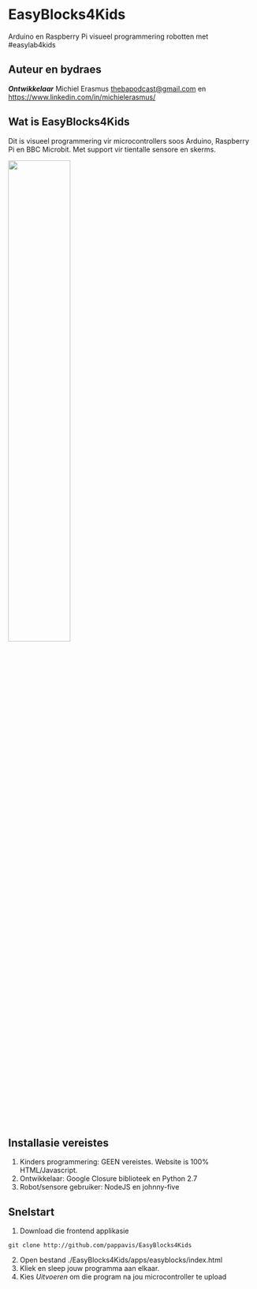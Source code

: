 # EasyBlocks4Kids
Arduino en Raspberry Pi visueel programmering robotten met #easylab4kids

Auteur en bydraes
---

***Ontwikkelaar*** Michiel Erasmus  thebapodcast@gmail.com  en  https://www.linkedin.com/in/michielerasmus/

Wat is EasyBlocks4Kids
---
Dit is visueel programmering vir microcontrollers soos Arduino, Raspberry Pi en BBC Microbit. Met support vir tientalle sensore en skerms.

<img src="https://i.imgur.com/zrBxmlm.png" width="50%" hight="50%">

Installasie vereistes
---
1. Kinders programmering: GEEN vereistes. Website is 100% HTML/Javascript.
2. Ontwikkelaar: Google Closure biblioteek en Python 2.7
3. Robot/sensore gebruiker: NodeJS en johnny-five


Snelstart
---
1. Download die frontend applikasie
```
git clone http://github.com/pappavis/EasyBlocks4Kids
```
2. Open bestand ./EasyBlocks4Kids/apps/easyblocks/index.html
3. Kliek en sleep jouw programma aan elkaar.
4. Kies *Uitvoeren* om die program na jou microcontroller te upload

